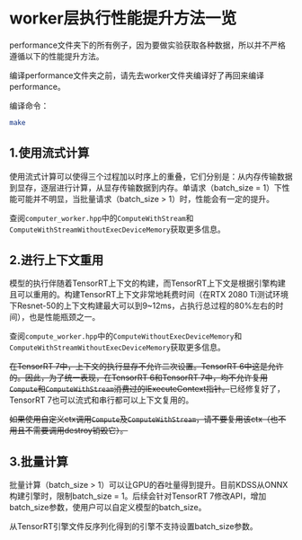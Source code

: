 # worker层执行性能提升方法一览

performance文件夹下的所有例子，因为要做实验获取各种数据，所以并不严格遵循以下的性能提升方法。

编译performance文件夹之前，请先去worker文件夹编译好了再回来编译performance。

编译命令：
```bash
make
```

## 1.使用流式计算

使用流式计算可以使得三个过程加以时序上的重叠，它们分别是：从内存传输数据到显存，逐层进行计算，从显存传输数据到内存。单请求（batch_size = 1）下性能可能并不明显，当批量请求（batch_size > 1）时，性能会有一定的提升。

查阅```computer_worker.hpp```中的```ComputeWithStream```和```ComputeWithStreamWithoutExecDeviceMemory```获取更多信息。

## 2.进行上下文重用

模型的执行伴随着TensorRT上下文的构建，而TensorRT上下文是根据引擎构建且可以重用的。构建TensorRT上下文非常地耗费时间（在RTX 2080 Ti测试环境下Resnet-50的上下文构建最大可以到9~12ms，占执行总过程的80%左右的时间），也是性能瓶颈之一。

查阅```compute_worker.hpp```中的```ComputeWithoutExecDeviceMemory```和```ComputeWithStreamWithoutExecDeviceMemory```获取更多信息。

~~在TensorRT 7中，上下文的执行显存不允许二次设置。TensorRT 6中这是允许的。因此，为了统一表现，在TensorRT 6和TensorRT 7中，均不允许复用```Compute```和```ComputeWithStream```消费过的IExecuteContext指针。~~已经修复好了，TensorRT 7也可以流式和串行都可以上下文复用的。

~~如果使用自定义ctx调用```Compute```及```ComputeWithStream```，请不要复用该ctx（也不用且不需要调用destroy销毁它）。~~

## 3.批量计算

批量计算（batch_size > 1）可以让GPU的吞吐量得到提升。目前KDSS从ONNX构建引擎时，限制batch_size = 1。后续会针对TensorRT 7修改API，增加batch_size参数，使用户可以自定义模型的batch_size。

从TensorRT引擎文件反序列化得到的引擎不支持设置batch_size参数。